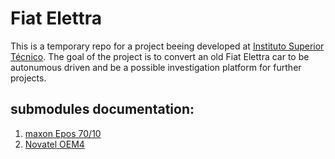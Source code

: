 # Fiat Elettra
This is a temporary repo for a project beeing developed at [Instituto Superior Técnico](https://tecnico.ulisboa.pt/pt/).
The goal of the project is to convert an old Fiat Elettra car to be autonumous
driven and be a possible investigation platform for further projects.


## submodules documentation:
1. [maxon Epos 70/10](http://maxon-epos.readthedocs.io/en/latest/index.html)
2. [Novatel OEM4](http://novatel-oem4-python.readthedocs.io/en/latest/)
